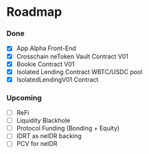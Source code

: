 # Roadmap

### Done

* [x] App Alpha Front-End
* [x] Crosschain neToken Vault Contract V01
* [x] Bookie Contract V01
* [x] Isolated Lending Contract WBTC/USDC pool
* [x] IsolatedLendingV01 Contract

### Upcoming

* [ ] ReFi
* [ ] Liquidity Blackhole
* [ ] Protocol Funding (Bonding + Equity)
* [ ] IDRT as neIDR backing
* [ ] PCV for neIDR
